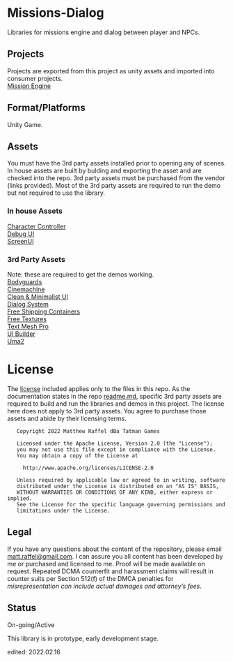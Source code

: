 # Missions-Dialog

Libraries for missions engine and dialog between player and NPCs.

## Projects 
Projects are exported from this project as unity assets and imported into consumer projects.  
[Mission Engine](https://github.com/tatmanblue/Missions-Dialog/tree/main/MDStudio/Assets/MissionEngine)

## Format/Platforms
Unity Game.   

## Assets
You must have the 3rd party assets installed prior to opening any of scenes.   In house assets are built by bulding and exporting the asset and are checked into the repo.
3rd party assets must be purchased from the vendor (links provided).  Most of the 3rd party assets are required to run the demo but not required to use the library.

### In house Assets  
[Character Controller](https://github.com/tatmanblue/Unity-Characters/tree/main/CharacterStudio/Assets/Character)  
[Debug UI](https://github.com/tatmanblue/UI-Input/tree/main/Assets/DebugUI)  
[ScreenUI](https://github.com/tatmanblue/UI-Input/tree/main/Assets/ScreenUI)  

### 3rd Party Assets
Note: these are required to get the demos working.  
[Bodyguards](https://assetstore.unity.com/packages/3d/characters/humanoids/humans/bodyguards-31711)  
[Cinemachine](https://docs.unity3d.com/Packages/com.unity.cinemachine@2.6/manual/index.html)  
[Clean & Minimalist UI](https://assetstore.unity.com/packages/2d/gui/clean-minimalist-gui-pack-75123)  
[Dialog System](https://assetstore.unity.com/packages/tools/ai/dialogue-system-for-unity-11672)  
[Free Shipping Containers](https://assetstore.unity.com/packages/3d/environments/industrial/free-shipping-containers-18315)  
[Free Textures](https://assetstore.unity.com/packages/2d/textures-materials/nature/6-free-textures-90953)  
[Text Mesh Pro](https://docs.unity3d.com/Manual/com.unity.textmeshpro.html)  
[UI Builder](https://assetstore.unity.com/packages/2d/gui/ui-builder-29757)  
[Uma2](https://assetstore.unity.com/packages/3d/characters/uma-2-unity-multipurpose-avatar-35611)  


# License
The [license](LICENSE.md) included applies only to the files in this repo.   As the documentation states in the repo [readme.md](README.md), specific 3rd party assets are required to build and run
the libraries and demos in this project.  The license here does not apply to 3rd party assets. You agree to purchase those assets and abide by their licensing terms. 

```
   Copyright 2022 Matthew Raffel dBa Tatman Games

   Licensed under the Apache License, Version 2.0 (the "License");
   you may not use this file except in compliance with the License.
   You may obtain a copy of the License at

     http://www.apache.org/licenses/LICENSE-2.0

   Unless required by applicable law or agreed to in writing, software
   distributed under the License is distributed on an "AS IS" BASIS,
   WITHOUT WARRANTIES OR CONDITIONS OF ANY KIND, either express or implied.
   See the License for the specific language governing permissions and
   limitations under the License.
```

## Legal
If you have any questions about the content of the repository, please email [matt.raffel@gmail.com](mailto:matt.raffel@gmail.com). I can assure you all content has been developed by me or purchased and licensed to me. Proof will be made available on request. Repeated DCMA counterfit and harassment claims will result in counter suits per Section 512(f) of the DMCA penalties for _misrepresentation can include actual damages and attorney’s fees_.

## Status
On-going/Active

This library is in prototype, early development stage.

edited: 2022.02.16